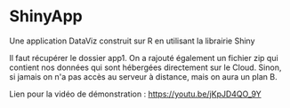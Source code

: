 # ShinyApp
Une application DataViz construit sur R en utilisant la librairie Shiny

Il faut récupérer le dossier app1. On a rajouté également un fichier zip qui contient nos données qui sont hébergées directement sur le Cloud.
Sinon, si jamais on n'a pas accès au serveur à distance, mais on aura un plan B.

Lien pour la vidéo de démonstration : https://youtu.be/jKpJD4QO_9Y
